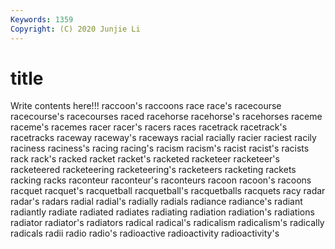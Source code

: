 ```yaml
---
Keywords: 1359
Copyright: (C) 2020 Junjie Li
---
```


# title

Write contents here!!!
raccoon's 
raccoons 
race 
race's 
racecourse 
racecourse's 
racecourses 
raced
racehorse 
racehorse's 
racehorses 
raceme 
raceme's 
racemes 
racer 
racer's 
racers 
races
racetrack 
racetrack's 
racetracks 
raceway 
raceway's 
raceways 
racial 
racially 
racier 
raciest
racily 
raciness 
raciness's 
racing 
racing's 
racism 
racism's 
racist 
racist's 
racists
rack 
rack's 
racked 
racket 
racket's 
racketed 
racketeer 
racketeer's 
racketeered 
racketeering
racketeering's 
racketeers 
racketing 
rackets 
racking 
racks 
raconteur 
raconteur's 
raconteurs 
racoon
racoon's 
racoons 
racquet 
racquet's 
racquetball 
racquetball's 
racquetballs 
racquets 
racy 
radar
radar's 
radars 
radial 
radial's 
radially 
radials 
radiance 
radiance's 
radiant 
radiantly
radiate 
radiated 
radiates 
radiating 
radiation 
radiation's 
radiations 
radiator 
radiator's 
radiators
radical 
radical's 
radicalism 
radicalism's 
radically 
radicals 
radii 
radio 
radio's 
radioactive
radioactivity 
radioactivity's 
